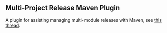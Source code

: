 Multi-Project Release Maven Plugin
----------------------------------

A plugin for assisting managing multi-module releases with Maven, see [this thread](http://markmail.org/thread/5xhtroj26x4sv5ug).
